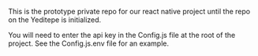 This is the prototype private repo for our react native project until the repo on the Yeditepe is initialized.

You will need to enter the api key in the Config.js file at the root of the project. See the Config.js.env file for an example.
